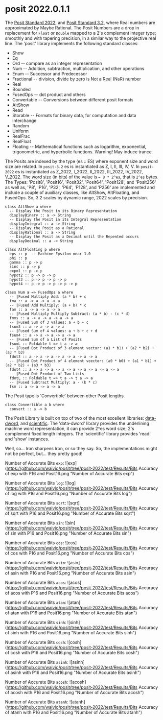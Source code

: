 # posit 2022.0.1.1

The [Posit Standard 2022](https://posithub.org/docs/posit_standard-2.pdf),
and [Posit Standard 3.2](https://posithub.org/docs/posit_standard.pdf), 
where Real numbers are approximated by Maybe Rational.  The Posit 
Numbers are a drop in replacement for `Float` or `Double` mapped to a 
2's complement integer type; smoothly and with tapering precision, in a 
similar way to the projective real line.  The 'posit' library implements
the following standard classes:

 * Show
 * Eq
 * Ord  -- compare as an integer representation
 * Num  -- Addition, subtraction, multiplication, and other operations
 * Enum  -- Successor and Predecessor
 * Fractional  -- division, divide by zero is Not a Real (NaR) number
 * Real
 * Bounded
 * FusedOps  -- dot product and others
 * Convertable  -- Conversions between different posit formats
 * AltShow
 * Read
 * Storable  -- Formats for binary data, for computation and data interchange
 * Random
 * Uniform
 * RealFrac
 * RealFloat
 * Floating  -- Mathematical functions such as logarithm, exponential, trigonometric, and hyperbolic functions. Warning! May induce trance.

The Posits are indexed by the type (es :: ES) where exponent size and
word size are related.  In `posit-3.2` es is instantiated as Z, I,
II, III, IV, V.  In `posit-2022` es is instantiated as Z_2022, I_2022, 
II_2022, III_2022, IV_2022, V_2022.  The word size (in bits) of the 
value is `= 8 * 2^es`, that is `2^es` bytes.  The Types: 'Posit8', 
'Posit16', 'Posit32', 'Posit64', 'Posit128', and 'Posit256' as well as,
'P8', 'P16', 'P32', 'P64', 'P128', and 'P256' are implemented and 
include a couple of auxiliary classes, like AltShow, AltFloating, and 
FusedOps.  So, 3.2 scales by dynamic range, 2022 scales by precision.

```
class AltShow a where
  -- Display the Posit in its Binary Representation
  displayBinary :: a -> String
  -- Display the Posit in its Integral Representation
  displayIntegral :: a -> String
  -- Display the Posit as a Rational
  displayRational :: a -> String
  -- Display the Posit as a Decimal until the Repented occurs
  displayDecimal :: a -> String
```

```
class AltFloating p where
  eps :: p  -- Machine Epsilon near 1.0
  phi :: p
  gamma :: p -> p
  sinc :: p -> p
  expm1 :: p -> p
  hypot2 :: p -> p -> p
  hypot3 :: p -> p -> p -> p
  hypot4 :: p -> p -> p -> p -> p
```

```
class Num a => FusedOps a where
  -- |Fused Multiply Add: (a * b) + c
  fma :: a -> a -> a -> a
  -- |Fused Add Multiply: (a + b) * c
  fam :: a -> a -> a -> a
  -- |Fused Multiply Multiply Subtract: (a * b) - (c * d)
  fmms :: a -> a -> a -> a -> a
  -- |Fused Sum of 3 values: a + b + c
  fsum3 :: a -> a -> a -> a
  -- |Fused Sum of 4 values: a + b + c + d
  fsum4 :: a -> a -> a -> a -> a
  -- |Fused Sum of a List of Posits
  fsumL :: Foldable t => t a -> a
  -- |Fused Dot Product of 3 element vector: (a1 * b1) + (a2 * b2) + (a3 * b3)
  fdot3 :: a -> a -> a -> a -> a -> a -> a
  -- |Fused Dot Product of 4 element veector: (a0 * b0) + (a1 * b1) + (a2 * b2) + (a3 * b3)
  fdot4 :: a -> a -> a -> a -> a -> a -> a -> a -> a
  -- |Fused Dot Product of Two Lists
  fdotL :: Foldable t => t a -> t a -> a
  -- |Fused Subtract Multiply: a - (b * c)
  fsm :: a -> a -> a -> a
```

The Posit type is 'Convertible' between other Posit lengths.

```
class Convertible a b where
  convert :: a -> b
```

The Posit Library is built on top of two of the most excellent libraries:
[data-dword](https://hackage.haskell.org/package/data-dword), and
[scientific](https://hackage.haskell.org/package/scientific).  The
'data-dword' library provides the underlining machine word
representation, it can provide 2^es word size, 2's complement fixed
length integers.  The 'scientific' library provides 'read' and 'show'
instances.


Well, so...
Iron sharpens Iron, or so they say.
So, the implementations might not be perfect, but... they pretty good!

Number of Accurate Bits `exp`:
![exp](https://github.com/waivio/posit/tree/posit-2022/test/Results/Bits Accuracy of exp with P16 and Posit16.png "Number of Accurate Bits exp")

Number of Accurate Bits `log`:
![log](https://github.com/waivio/posit/tree/posit-2022/test/Results/Bits Accuracy of log with P16 and Posit16.png "Number of Accurate Bits log")

Number of Accurate Bits `sqrt`:
![sqrt](https://github.com/waivio/posit/tree/posit-2022/test/Results/Bits Accuracy of sqrt with P16 and Posit16.png "Number of Accurate Bits sqrt")

Number of Accurate Bits `sin`:
![sin](https://github.com/waivio/posit/tree/posit-2022/test/Results/Bits Accuracy of sin with P16 and Posit16.png "Number of Accurate Bits sin")

Number of Accurate Bits `cos`:
![cos](https://github.com/waivio/posit/tree/posit-2022/test/Results/Bits Accuracy of cos with P16 and Posit16.png "Number of Accurate Bits cos")

Number of Accurate Bits `asin`:
![asin](https://github.com/waivio/posit/tree/posit-2022/test/Results/Bits Accuracy of asin with P16 and Posit16.png "Number of Accurate Bits asin")

Number of Accurate Bits `acos`:
![acos](https://github.com/waivio/posit/tree/posit-2022/test/Results/Bits Accuracy of acos with P16 and Posit16.png "Number of Accurate Bits acos")

Number of Accurate Bits `atan`:
![atan](https://github.com/waivio/posit/tree/posit-2022/test/Results/Bits Accuracy of atan with P16 and Posit16.png "Number of Accurate Bits atan")

Number of Accurate Bits `sinh`:
![sinh](https://github.com/waivio/posit/tree/posit-2022/test/Results/Bits Accuracy of sinh with P16 and Posit16.png "Number of Accurate Bits sinh")

Number of Accurate Bits `cosh`:
![cosh](https://github.com/waivio/posit/tree/posit-2022/test/Results/Bits Accuracy of cosh with P16 and Posit16.png "Number of Accurate Bits cosh")

Number of Accurate Bits `asinh`:
![asinh](https://github.com/waivio/posit/tree/posit-2022/test/Results/Bits Accuracy of asinh with P16 and Posit16.png "Number of Accurate Bits asinh")

Number of Accurate Bits `acosh`:
![acosh](https://github.com/waivio/posit/tree/posit-2022/test/Results/Bits Accuracy of acosh with P16 and Posit16.png "Number of Accurate Bits acosh")

Number of Accurate Bits `atanh`:
![atanh](https://github.com/waivio/posit/tree/posit-2022/test/Results/Bits Accuracy of atanh with P16 and Posit16.png "Number of Accurate Bits atanh")



